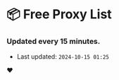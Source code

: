 # :package: Free Proxy List
### Updated every 15 minutes.

- Last updated: `2024-10-15 01:25`

:heart:
